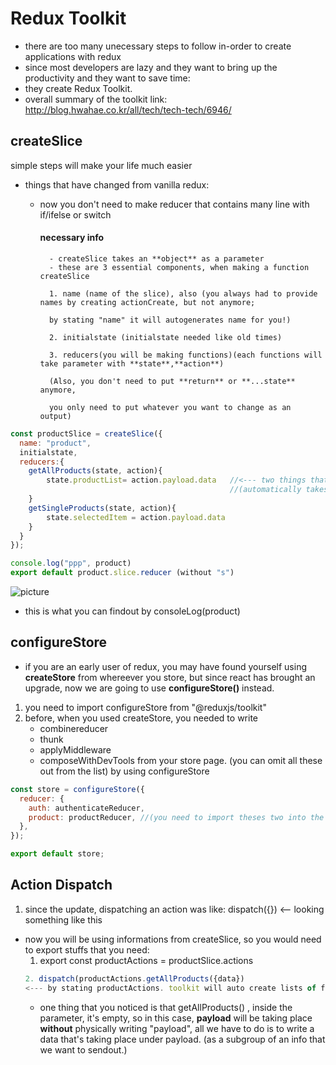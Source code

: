 # Redux Toolkit

- there are too many unecessary steps to follow in-order to create applications with redux
- since most developers are lazy and they want to bring up the productivity and they want to save time:
- they create Redux Toolkit.
- overall summary of the toolkit link:
  http://blog.hwahae.co.kr/all/tech/tech-tech/6946/

## createSlice

simple steps will make your life much easier

- things that have changed from vanilla redux:

  - now you don't need to make reducer that contains many line with if/ifelse or switch

    #### necessary info

          - createSlice takes an **object** as a parameter
          - these are 3 essential components, when making a function createSlice

          1. name (name of the slice), also (you always had to provide names by creating actionCreate, but not anymore;

          by stating "name" it will autogenerates name for you!)

          2. initialstate (initialstate needed like old times)

          3. reducers(you will be making functions)(each functions will take parameter with **state**,**action**)

          (Also, you don't need to put **return** or **...state** anymore,

          you only need to put whatever you want to change as an output)

```jsx
const productSlice = createSlice({
  name: "product",
  initialstate,
  reducers:{
    getAllProducts(state, action){
        state.productList= action.payload.data   //<--- two things that you've noticed: no more **return** & **...state**
                                                 //(automatically takes care of immutability)
    }
    getSingleProducts(state, action){
        state.selectedItem = action.payload.data
    }
  }
});

console.log("ppp", product)
export default product.slice.reducer (without "s")
```

![picture](https://cdn.discordapp.com/attachments/1046343861129191446/1050635515378028585/Screenshot_2022-12-09_at_1.50.19_PM.png)

- this is what you can findout by consoleLog(product)

## configureStore

- if you are an early user of redux, you may have found yourself using **createStore** from whereever you store, but since react has brought an upgrade, now we are going to use **configureStore()** instead.

1. you need to import configureStore from "@reduxjs/toolkit"
2. before, when you used createStore, you needed to write
   - combinereducer
   - thunk
   - applyMiddleware
   - composeWithDevTools
     from your store page.
     (you can omit all these out from the list) by using configureStore

```jsx
const store = configureStore({
  reducer: {
    auth: authenticateReducer,
    product: productReducer, //(you need to import theses two into the store page)(no more combinereducers)
  },
});

export default store;
```

## Action Dispatch

1.  since the update, dispatching an action was like: dispatch({}) <-- looking something like this

- now you will be using informations from createSlice, so you would need to export stuffs that you need:
  1. export const productActions = productSlice.actions
  ```jsx
  2. dispatch(productActions.getAllProducts({data})
  <--- by stating productActions. toolkit will auto create lists of functions you made from the reducers.
  ```
  - one thing that you noticed is that getAllProducts() , inside the parameter, it's empty, so in this case, **payload** will be taking place **without** physically writing "payload", all we have to do is to write a data that's taking place under payload. (as a subgroup of an info that we want to sendout.)

